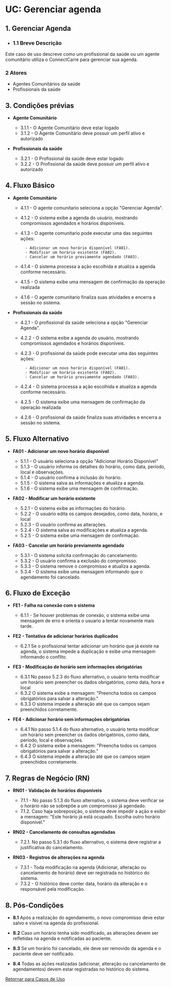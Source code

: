 # **UC: Gerenciar agenda**

## **1. Gerenciar Agenda**
- ### **1.1 Breve Descrição**
Este caso de uso descreve como um profissional da saúde ou um agente comunitário  utiliza o ConnectCarre para gerenciar sua agenda.

### **2 Atores**
- Agentes Comunitários da saúde
- Profissionais da saúde 
## **3. Condições prévias**
- **Agente Comunitário** 
    - 3.1.1 - O Agente Comunitário deve estar logado
    - 3.1.2 - O Agente Comunitário deve possuir um perfil ativo e autorizado

- **Profissionais da saúde**
    - 3.2.1 - O Profissional da saúde deve estar logado
    - 3.2.2 - O Profissional da saúde deve possuir um perfil ativo e autorizado

## **4. Fluxo Básico**
- **Agente Comunitário**
    - 4.1.1 - O agente comunitario  seleciona a opção "Gerenciar Agenda".
    - 4.1.2 - O sistema exibe a agenda do usuário, mostrando compromissos agendados e horários disponíveis.
    - 4.1.3 - O agente comunitario  pode executar uma das seguintes ações:

            - Adicionar um novo horário disponível (FA01).
            - Modificar um horário existente (FA02).
            - Cancelar um horário previamente agendado (FA03). 
    
    - 4.1.4 - O sistema processa a ação escolhida e atualiza a agenda conforme necessário.
    - 4.1.5 - O sistema exibe uma mensagem de confirmação da operação realizada
    - 4.1.6 - O agente comunitario finaliza suas atividades e encerra a sessão no sistema.

- **Profissionais da saúde**
    - 4.2.1 - O profissional da saúde  seleciona a opção "Gerenciar Agenda".
    - 4.2.2 - O sistema exibe a agenda do usuário, mostrando compromissos agendados e horários disponíveis.
    - 4.2.3 - O profissional da saúde  pode executar uma das seguintes ações:

            - Adicionar um novo horário disponível (FA01).
            - Modificar um horário existente (FA02).
            - Cancelar um horário previamente agendado (FA03).

    - 4.2.4 - O sistema processa a ação escolhida e atualiza a agenda conforme necessário.
    - 4.2.5 - O sistema exibe uma mensagem de confirmação da operação realizada
    - 4.2.6 - O profissional da saúde finaliza suas atividades e encerra a sessão no sistema.
 
## **5. Fluxo Alternativo**
- **FA01 - Adicionar um novo horário disponível**
    - 5.1.1 - O usuário seleciona a opção "Adicionar Horário Disponível"
    - 5.1.3 - O usuário informa os detalhes do horário, como data, período, local e observações.
    - 5.1.4 - O usuário confirma a inclusão do horário.
    - 5.1.5 - O sistema salva as informações e atualiza a agenda.
    - 5.1.6 - O sistema exibe uma mensagem de confirmação. 

- **FA02 - Modificar um horário existente**
    - 5.2.1 - O sistema exibe as informações do horário.
    - 5.2.2 - O usuário edita os campos desejados, como data, horário, e local
    - 5.2.3 - O usuário confirma as alterações.
    - 5.2.4 - O sistema salva as modificações e atualiza a agenda.
    - 5.2.5 - O sistema exibe uma mensagem de confirmação.

- **FA03 - Cancelar um horário previamente agendado**
    - 5.3.1 - O sistema solicita confirmação do cancelamento.
    - 5.3.2 - O usuário confirma a exclusão do compromisso.
    - 5.3.3 - O sistema remove o compromisso e atualiza a agenda.
    - 5.3.4 - O sistema exibe uma mensagem informando que o agendamento foi cancelado.
## **6. Fluxo de Exceção**
- **FE1 - Falha na conexão com o sistema**
    - 6.1.1 - Se houver problemas de conexão, o sistema exibe uma mensagem de erro e orienta o usuario  a tentar novamente mais tarde.

- **FE2 - Tentativa de adicionar horários duplicados**
    - 6.2.1 Se o profissional tentar adicionar um horário que já existe na agenda, o sistema impede a duplicação e exibe uma mensagem informando o conflito.

- **FE3 - Modificação de horário sem informações obrigatórias**
    - 6.3.1 No passo 5.2.3 do fluxo alternativo, o usuário tenta modificar um horário sem preencher os dados obrigatórios, como data, hora e local
    - 6.3.2 O sistema exibe a mensagem: "Preencha todos os campos obrigatórios para salvar a alteração."
    - 6.3.3 O sistema impede a alteração até que os campos sejam preenchidos corretamente.


- **FE4 - Adicionar horário sem informações obrigatórias**
    - 6.4.1 No passo 5.1.4 do fluxo alternativo, o usuário tenta modificar um horário sem preencher os dados obrigatórios, como data, período, local e observações.
    - 6.4.2 O sistema exibe a mensagem: "Preencha todos os campos obrigatórios para salvar a alteração."
    - 6.4.3 O sistema impede a alteração até que os campos sejam preenchidos corretamente.
    
## **7. Regras de Negócio (RN)**
- **RN01 - Validação de horários disponíveis**
    - 7.1.1 - No passo 5.1.3 do fluxo alternativo, o sistema deve verificar se o horário não se sobrepõe a um compromisso já agendado.
    - 7.1.2. Caso haja sobreposição, o sistema deve impedir a ação e exibir a mensagem: "Este horário já está ocupado. Escolha outro horário disponível."

- **RN02 - Cancelamento de consultas agendadas**
    - 7.2.1. No passo 5.3.1 do fluxo alternativo, o sistema deve registrar a justificativa do cancelamento.

- **RN03 - Registros de alterações na agenda**
    - 7.3.1 - Toda modificação na agenda (Adicionar, alteração ou cancelamento de horário) deve ser registrada no histórico do sistema.
    - 7.3.2 - O histórico deve conter data, horário da alteração e o responsável pela modificação.

## **8. Pós-Condições**
- **8.1** Após a realização do agendamento, o novo compromisso deve estar salvo e visível na agenda do profissional.

- **8.2** Caso um horário tenha sido modificado, as alterações devem ser refletidas na agenda e notificadas ao paciente.

- **8.3** Se um horário foi cancelado, ele deve ser removido da agenda e o paciente deve ser notificado.

- **8.4** Todas as ações realizadas (adicionar, alteração ou cancelamento de agendamentos) devem estar registradas no histórico do sistema.


[Retornar para Casos de Uso](UC.md)
